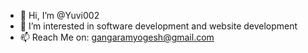 - 👋 Hi, I’m @Yuvi002
- 👀 I’m interested in software development and website development 
- 📫 Reach Me on: gangaramyogesh@gmail.com

<!---
Yuvi002/Yuvi002 is a ✨ special ✨ repository because its `README.md` (this file) appears on your GitHub profile.
You can click the Preview link to take a look at your changes.
--->
